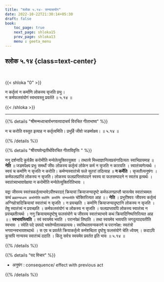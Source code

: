 ```yaml
---
title: "श्लोक ५.१४- सन्यासयोग"
date: 2022-10-22T21:30:14+05:30
draft: false
book:
    toc_page: true
    next_page: shloka15
    prev_page: shloka13
    menu : geeta_menu
---
```




## श्लोक ५.१४ {class=text-center}

<br/>

{{< shloka  "0"  >}}

न कर्तृत्वं न कर्माणि लोकस्य सृजति प्रभुः।  
न कर्मफलसंयोगं स्वभावस्तु प्रवर्तते ॥ ५.१४ ॥

{{< /shloka >}}

---


{{% details "श्रीमन्मध्वाचार्यभगवत्पादाचर्य विरचित  गीताभाष्य" %}}

न च करोति वस्तुत इत्याह न कर्तृत्वमिति। प्रभुर्हि जीवो 
जडमपेक्ष्य।  ॥ ५.१४ ॥

{{% /details %}}



{{% details "श्रीराघवेन्द्रतीर्थविरचित गीताविवृत्तिः " %}}

ननु दर्शनादि कुर्वन्नैव करोमीति मन्येतेत्युक्तिरयुक्ता । 
तथात्वे मिथ्याज्ञानित्वप्रसंगादित्यतः स्वाभिप्रायमाह ॥ 
**नेति** ॥ जडमपेक्ष्य प्रभुः समर्थो
जीवः लोकस्य कर्तृत्वं लोकेन कर्म न सृजति न कारयति । 
स्वातंत्र्यणेत्यर्थः । स्वयं च कर्माणि न सृजति न करोति। 
कर्मण्यस्वातंत्र्ये फले सुतरां तदित्याह ॥ **न कर्मेति** । 
सृजतौत्यनुषंगः । कर्मफलप्राप्तिं लोकस्य न सृजति। 
लोकस्य फलप्राप्तिसंपादने स्वस्य वा फलसम्पादने न स्वतंत्र इत्यर्थः । 
स्वातंत्र्याभावापेक्षया न करोमीति मन्येतेत्युक्तिरितिभावः ।   

यद्वा जीवस्य स्वतंत्रकर्तृत्वाभावेऽपीश्चरदत्ं क्रियायां 
क्रियाजन्यादृष्टे कर्मफलगप्राप्तौ चास्त्येव 
स्वातंत्र्यमतः कथं `ब्रह्माण्याधाय कर्माणीति` 
`सर्वाणि कर्माणि संन्यस्येति`
चोक्तिरित्यत आह ॥। **नेति** । 
प्रभुरीश्वरः जीवस्य कर्तृत्वं अग्निहोत्रादिक्रियायां
स्वातंत्र्यं न सृजति । न प्रयच्छति । कर्माणि 
क्रियाजन्यादृष्टानि लोकस्य न सृजति । 
तेषु स्वातंत्र्यं न प्रयच्छति । 
कर्मफलसंयोगं च लोकस्य न सृजति ।
फलप्राप्तावपि लोकस्य स्वातंत्र्य न प्रयच्छतीत्यर्थः । 
ननु क्रियायामदृष्टेषु
फलसंयोगे च जीवस्य स्वातंत्र्याभावे कथं 
क्रियादिनिष्पत्तिरित्यत आह
॥। **स्वभावस्त्विति** । स्वं स्वयमेव भवति । 
परानपेक्षं तिष्ठति । तथा स्वयमेव
भावयति जगदुत्पादयतीति स्वभावः । 
स्वेति पदे उपपदे भवतेर्ण्यंतात्कप्रत्ययः।
स्वस्थितावन्यकरणे च परानपेक्ष: स्वतंत्रो भगवान्स्वभावशब्दार्थः । 
स एव च प्रवर्तते क्रियाकर्तृत्वे कर्मशब्दिता दृष्टेषु 
फलसंयोगे चेति ध्येयम्‌ । कदाऽपि
कुत्रापि नान्यस्य स्वातंत्र्यं ददाति । 
किंतु सर्वत्र स्वयमेव प्रवर्तत इति भावः ॥ ५.१४ ॥


{{% /details %}}



{{% details "पद विचार" %}}

- अनुषंग : consequence/ effect with previous act

{{% /details %}}
